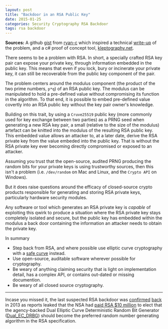 ```yaml
---
layout: post
title: "Backdoor in an RSA Public Key"
date: 2015-01-25
categories: Security Cryptography RSA Backdoor
tags: rsa backdoor
---
```


**Sources:** A github [gist][gist] from [ryan-c][ryan-c] which inspired a technical [write-up][write-up] of the problem, and a c# proof of concept tool, [kleptography.net][kleptography.net].

There seems to be a problem with RSA. In short, a specially crafted RSA key pair can expose your private key, through information embedded in the public key. This means that even if you lock, bury or incinerate your private key, it can still be recoverable from the public key component of the pair.

The problem centers around the modulus component (the product of the two prime numbers, `p*q`) of an RSA public key. The modulus can be manipulated to hold a pre-defined value without compromising its function in the algorithm. To that end, it is possible to embed pre-defined value covertly into an RSA public key without the key pair owner's knowledge.

Building on this trait, by using a `Cruve25519` public key (more commonly used for key exchange between two parties) as a PRNG seed when generating a new RSA key pair, a small (relative to the size of the modulus) artefact can be knitted into the modulus of the resulting RSA public key. This embedded value allows an attacker to, at a later date, derive the RSA private key from the value embeded into the public key. That is without the RSA private key ever becoming directly compromised or exposed to an attacker.

Assuming you trust that the open-source, audited PRNG producing the random bits for your private keys is using trustworthy sources, then this isn't a problem (i.e. `/dev/random` on Mac and Linux, and the `Crypto API` on Windows).

But it does raise questions around the efficacy of closed-source crypto products responsible for generating and storing RSA private keys, particularly hardware security modules.

Any software or tool which generates an RSA private key is _capable_ of exploiting this qwirk to produce a situation where the RSA private key stays completely isolated and secure, but the public key has embedded within the modulus a back door containing the information an attacker needs to obtain the private key.

<!--excerpt-->

In summary

* Step back from RSA, and where possible use elliptic curve cryptography with a [safe curve][safecurves] instead.
* Use open-source, auditable software wherever possible for cryptography.
* Be weary of anything claiming security that is light on implementation detail, has a complex API, or contains out-dated or missing documention.
* Be weary of all closed source cryptography.

---

Incase you missed it, the last suspected RSA backdoor was [confirmed][schneier] [back][reddit] in 2013 as reports leaked that the NSA had [paid RSA $10 million][nsa_paid_rsa] to elect that the agency-backed Dual Elliptic Curve Deterministic Random Bit Generator ([Dual_EC_DRBG][Dual_EC_DRBG]) should become the preferred random number generating algorithm in the RSA specification.

[gist]: https://gist.github.com/ryancdotorg/9bd3873e488740f86ebb
[ryan-c]: https://github.com/ryancdotorg
[kleptography.net]: https://github.com/scratch-net/Kleptography.net
[write-up]: http://kukuruku.co/hub/infosec/backdoor-in-a-public-rsa-key
[schneier]: https://www.schneier.com/blog/archives/2013/09/the_nsa_is_brea.html
[reddit]: http://www.reddit.com/r/netsec/comments/1lu6o2/the_nsa_is_breaking_most_encryption_on_the/
[nsa_paid_rsa]: http://www.theregister.co.uk/2013/12/21/nsa_paid_rsa_10_million/
[Dual_EC_DRBG]: http://en.wikipedia.org/wiki/Dual_EC_DRBG
[safecurves]: http://safecurves.cr.yp.to